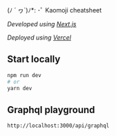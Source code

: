 (ﾉ ´ ヮ`)ﾉ\*: ･ﾟ Kaomoji cheatsheet

_Developed using [Next.js](https://nextjs.org/)_

_Deployed using [Vercel](https://vercel.com/)_

## Start locally

```bash
npm run dev
# or
yarn dev
```

## Graphql playground

```
http://localhost:3000/api/graphql
```

